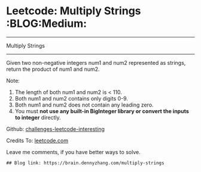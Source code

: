 # Leetcode: Multiply Strings     :BLOG:Medium:


---

Multiply Strings  

---

Given two non-negative integers num1 and num2 represented as strings, return the product of num1 and num2.  

Note:  

1.  The length of both num1 and num2 is < 110.
2.  Both num1 and num2 contains only digits 0-9.
3.  Both num1 and num2 does not contain any leading zero.
4.  You must **not use any built-in BigInteger library or convert the inputs to integer** directly.

Github: [challenges-leetcode-interesting](https://github.com/DennyZhang/challenges-leetcode-interesting/tree/master/multiply-strings)  

Credits To: [leetcode.com](https://leetcode.com/problems/multiply-strings/description/)  

Leave me comments, if you have better ways to solve.  

    ## Blog link: https://brain.dennyzhang.com/multiply-strings